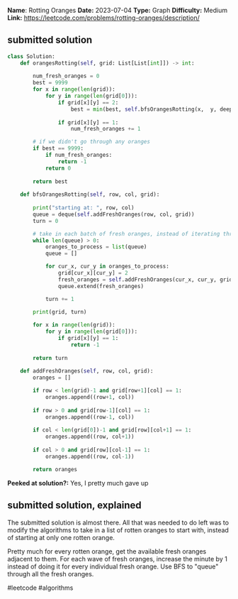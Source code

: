 **Name**: Rotting Oranges
**Date:** 2023-07-04
**Type:** Graph
**Difficulty:**  Medium
**Link:** https://leetcode.com/problems/rotting-oranges/description/



## submitted solution
```python
class Solution:
    def orangesRotting(self, grid: List[List[int]]) -> int:
        
        num_fresh_oranges = 0
        best = 9999
        for x in range(len(grid)):
            for y in range(len(grid[0])):
                if grid[x][y] == 2:
                    best = min(best, self.bfsOrangesRotting(x,  y, deepcopy(grid)))
                
                if grid[x][y] == 1:
                    num_fresh_oranges += 1

        # if we didn't go through any oranges
        if best == 9999:
            if num_fresh_oranges:
                return -1
            return 0
        
        return best
    
    def bfsOrangesRotting(self, row, col, grid):
        
        print("starting at: ", row, col)
        queue = deque(self.addFreshOranges(row, col, grid))
        turn = 0

        # take in each batch of fresh oranges, instead of iterating through each fresh orange individually
        while len(queue) > 0:
            oranges_to_process = list(queue)
            queue = []

            for cur_x, cur_y in oranges_to_process:
                grid[cur_x][cur_y] = 2
                fresh_oranges = self.addFreshOranges(cur_x, cur_y, grid)
                queue.extend(fresh_oranges)

            turn += 1
        
        print(grid, turn)

        for x in range(len(grid)):
            for y in range(len(grid[0])):
                if grid[x][y] == 1:
                    return -1
        
        return turn
    
    def addFreshOranges(self, row, col, grid):
        oranges = []

        if row < len(grid)-1 and grid[row+1][col] == 1:
            oranges.append((row+1, col))
        
        if row > 0 and grid[row-1][col] == 1:
            oranges.append((row-1, col))
        
        if col < len(grid[0])-1 and grid[row][col+1] == 1:
            oranges.append((row, col+1))
        
        if col > 0 and grid[row][col-1] == 1:
            oranges.append((row, col-1))

        return oranges
```

**Peeked at solution?:** Yes, I pretty much gave up

## submitted solution, explained

The submitted solution is almost there. All that was needed to do left was to modify the algorithms to take in a list of rotten oranges to start with, instead of starting at only one rotten orange.

Pretty much for every rotten orange, get the available fresh oranges adjacent to them. For each wave of fresh oranges, increase the minute by 1 instead of doing it for every individual fresh orange. Use BFS to "queue" through all the fresh oranges.

#leetcode #algorithms 